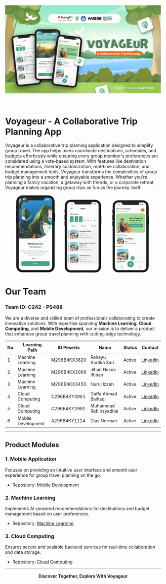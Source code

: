 <br />
<p align="center">
  <a href="#">
    <img src="voyageur_banner.png" alt="Voyageur Banner">
  </a>
</p>
<br />

# Voyageur - A Collaborative Trip Planning App
Voyageur is a collaborative trip planning application designed to simplify group travel. The app helps users coordinate destinations, schedules, and budgets effortlessly while ensuring every group member's preferences are considered using a vote-based system. With features like destination recommendations, itinerary customization, real-time collaboration, and budget management tools, Voyageur transforms the complexities of group trip planning into a smooth and enjoyable experience. Whether you're planning a family vacation, a getaway with friends, or a corporate retreat, Voyageur makes organizing group trips as fun as the journey itself.

<p align="center">
  <img src="dummy1.png" width="25%" alt="Voyageur Feature 1"> &nbsp; &nbsp; &nbsp;
  <img src="dummy2.png" width="25%" alt="Voyageur Feature 2"> &nbsp; &nbsp; &nbsp;
  <img src="dummy3.png" width="25%" alt="Voyageur Feature 3">
</p>


# Our Team

### Team ID: **C242 - PS488**

We are a diverse and skilled team of professionals collaborating to create innovative solutions. With expertise spanning **Machine Learning**, **Cloud Computing**, and **Mobile Development**, our mission is to deliver a product that enhances group travel planning with cutting-edge technology.

| **No** | **Learning Path**    | **ID Peserta**    | **Nama**                | **Status**  | **Contact** |
|--------|---------------------|-------------------|-------------------------|-------------|-------------|
| 1      | Machine Learning     | M296B4KX3620      | Rahayu Kartika Sari     | Active      | [LinkedIn](https://www.linkedin.com/in/rahayu-kartika-sari-89b657256/) |
| 2      | Machine Learning     | M296B4KX2069      | Jihan Hasna Iftinan     | Active      | [LinkedIn](https://www.linkedin.com/in/jihan-hasna-iftinan-a56260240/) |
| 3      | Machine Learning     | M296B4KX3450      | Nurul Izzah             | Active      | [LinkedIn](https://www.linkedin.com/in/nurul-izzah-377979206/) |
| 4      | Cloud Computing      | C296B4KY0961      | Daffa Ahmad Baihaqi     | Active      | [LinkedIn](https://www.linkedin.com/in/daffaahmadb/) |
| 5      | Cloud Computing      | C296B4KY2992      | Muhammad Rafi Irsyadhie | Active      | [LinkedIn](https://www.linkedin.com/in/muhammadrafiirsyadhie/) |
| 6      | Mobile Development   | A296B4KY1114      | Dias Norman             | Active      | [LinkedIn](https://www.linkedin.com/in/diasnormann/) |

---

## Product Modules

### 1. Mobile Application
Focuses on providing an intuitive user interface and smooth user experience for group travel planning on the go.

- Repository: [Mobile Development](https://github.com/Voyageur-Team/MobileDevelopment)

### 2. Machine Learning
Implements AI-powered recommendations for destinations and budget management based on user preferences.

- Repository: [Machine Learning](https://github.com/Voyageur-Team/Machine-Learning)

### 3. Cloud Computing
Ensures secure and scalable backend services for real-time collaboration and data storage.

- Repository: [Cloud Computing](https://github.com/Voyageur-Team/CloudComputing)

---


<p align="center">
  <strong>Discover Together, Explore With Voyageur</strong>
</p>
